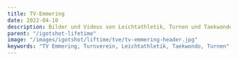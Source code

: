 ```yaml
---
title: TV-Emmering
date: 2022-04-10
description: Bilder und Videos von Leichtathletik, Turnen und Taekwondo 
parent: "/igotshot-lifetime"
image: "/images/igotshot/liftime/tve/tv-emmering-header.jpg"
keywords: "TV Emmering, Turnverein, Leichtathletik, Taekwondo, Turnen"
---
```

